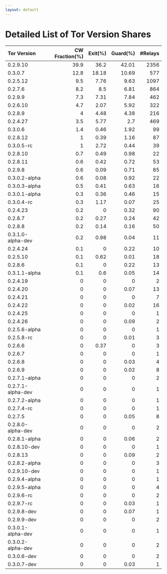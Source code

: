 ```yaml
---
layout: default
---
```



# Detailed List of Tor Version Shares

| Tor Version       |   CW Fraction(%) |   Exit(%) |   Guard(%) |   #Relays |
|:------------------|-----------------:|----------:|-----------:|----------:|
| 0.2.9.10          |             39.9 |     36.2  |      42.01 |      2356 |
| 0.3.0.7           |             12.8 |     18.18 |      10.69 |       577 |
| 0.2.5.12          |              9.5 |      7.76 |       9.63 |      1097 |
| 0.2.7.6           |              8.2 |      8.5  |       6.81 |       864 |
| 0.2.9.9           |              7.3 |      7.31 |       7.84 |       462 |
| 0.2.6.10          |              4.7 |      2.07 |       5.92 |       322 |
| 0.2.8.9           |              4   |      4.48 |       4.38 |       216 |
| 0.2.4.27          |              3.5 |      5.77 |       2.7  |       469 |
| 0.3.0.6           |              1.4 |      0.46 |       1.92 |        99 |
| 0.2.8.12          |              1   |      0.39 |       1.16 |        87 |
| 0.3.0.5-rc        |              1   |      2.72 |       0.44 |        39 |
| 0.2.8.10          |              0.7 |      0.49 |       0.98 |        22 |
| 0.2.8.11          |              0.6 |      0.42 |       0.72 |        53 |
| 0.2.9.8           |              0.6 |      0.09 |       0.71 |        85 |
| 0.3.0.2-alpha     |              0.6 |      0.08 |       0.92 |        22 |
| 0.3.0.3-alpha     |              0.5 |      0.41 |       0.63 |        16 |
| 0.3.0.1-alpha     |              0.3 |      0.36 |       0.46 |        15 |
| 0.3.0.4-rc        |              0.3 |      1.17 |       0.07 |        25 |
| 0.2.4.23          |              0.2 |      0    |       0.32 |        90 |
| 0.2.8.7           |              0.2 |      0.27 |       0.24 |        42 |
| 0.2.8.8           |              0.2 |      0.14 |       0.16 |        50 |
| 0.3.1.0-alpha-dev |              0.2 |      0.98 |       0.04 |        11 |
| 0.2.4.24          |              0.1 |      0    |       0.22 |        10 |
| 0.2.5.10          |              0.1 |      0.62 |       0.01 |        18 |
| 0.2.8.6           |              0.1 |      0    |       0.22 |        13 |
| 0.3.1.1-alpha     |              0.1 |      0.6  |       0.05 |        14 |
| 0.2.4.19          |              0   |      0    |       0    |         2 |
| 0.2.4.20          |              0   |      0    |       0.07 |        13 |
| 0.2.4.21          |              0   |      0    |       0    |         7 |
| 0.2.4.22          |              0   |      0    |       0.02 |        16 |
| 0.2.4.25          |              0   |      0    |       0    |         1 |
| 0.2.4.26          |              0   |      0    |       0.09 |         2 |
| 0.2.5.6-alpha     |              0   |      0    |       0    |         1 |
| 0.2.5.8-rc        |              0   |      0    |       0.01 |         3 |
| 0.2.6.6           |              0   |      0.37 |       0    |         3 |
| 0.2.6.7           |              0   |      0    |       0    |         1 |
| 0.2.6.8           |              0   |      0    |       0.03 |         4 |
| 0.2.6.9           |              0   |      0    |       0.02 |         8 |
| 0.2.7.1-alpha     |              0   |      0    |       0    |         2 |
| 0.2.7.1-alpha-dev |              0   |      0    |       0    |         1 |
| 0.2.7.2-alpha     |              0   |      0    |       0    |         1 |
| 0.2.7.4-rc        |              0   |      0    |       0    |         1 |
| 0.2.7.5           |              0   |      0    |       0.05 |         8 |
| 0.2.8.0-alpha-dev |              0   |      0    |       0    |         2 |
| 0.2.8.1-alpha     |              0   |      0    |       0.06 |         2 |
| 0.2.8.10-dev      |              0   |      0    |       0    |         1 |
| 0.2.8.13          |              0   |      0    |       0.09 |         2 |
| 0.2.8.2-alpha     |              0   |      0    |       0    |         3 |
| 0.2.9.10-dev      |              0   |      0    |       0    |         1 |
| 0.2.9.4-alpha     |              0   |      0    |       0    |         1 |
| 0.2.9.5-alpha     |              0   |      0    |       0    |         4 |
| 0.2.9.6-rc        |              0   |      0    |       0    |         2 |
| 0.2.9.7-rc        |              0   |      0    |       0.03 |         1 |
| 0.2.9.8-dev       |              0   |      0    |       0.07 |         1 |
| 0.2.9.9-dev       |              0   |      0    |       0    |         2 |
| 0.3.0.1-alpha-dev |              0   |      0    |       0    |         1 |
| 0.3.0.2-alpha-dev |              0   |      0    |       0    |         2 |
| 0.3.0.6-dev       |              0   |      0    |       0    |         2 |
| 0.3.0.7-dev       |              0   |      0    |       0.03 |         1 |